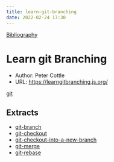 ```yaml
---
title: learn-git-branching
date: 2022-02-24 17:30
---
```

[Bibliography](./Bibliography.md)

# Learn git Branching

- Author: Peter Cottle
- URL: <https://learngitbranching.js.org/>

[git](./git.md)

## Extracts

- [git-branch](git-branch.md)
- [git-checkout](git-checkout.md)
- [git-checkout-into-a-new-branch](git-checkout-into-a-new-branch.md)
- [git-merge](git-merge.md)
- [git-rebase](git-rebase.md)
